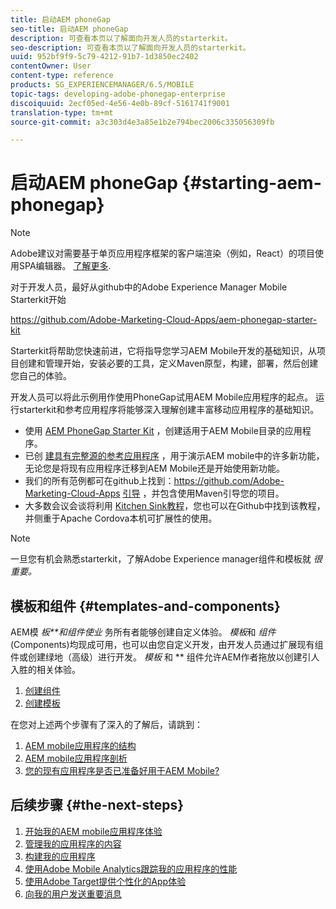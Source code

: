 ```yaml
---
title: 启动AEM phoneGap
seo-title: 启动AEM phoneGap
description: 可查看本页以了解面向开发人员的starterkit。
seo-description: 可查看本页以了解面向开发人员的starterkit。
uuid: 952bf9f9-5c79-4212-91b7-1d3850ec2402
contentOwner: User
content-type: reference
products: SG_EXPERIENCEMANAGER/6.5/MOBILE
topic-tags: developing-adobe-phonegap-enterprise
discoiquuid: 2ecf05ed-4e56-4e0b-89cf-5161741f9001
translation-type: tm+mt
source-git-commit: a3c303d4e3a85e1b2e794bec2006c335056309fb

---
```



# 启动AEM phoneGap {#starting-aem-phonegap}

>[!NOTE]
>
>Adobe建议对需要基于单页应用程序框架的客户端渲染（例如，React）的项目使用SPA编辑器。 [了解更多](/help/sites-developing/spa-overview.md).

对于开发人员，最好从github中的Adobe Experience Manager Mobile Starterkit开始

https://github.com/Adobe-Marketing-Cloud-Apps/aem-phonegap-starter-kit

Starterkit将帮助您快速前进，它将指导您学习AEM Mobile开发的基础知识，从项目创建和管理开始，安装必要的工具，定义Maven原型，构建，部署，然后创建您自己的体验。

开发人员可以将此示例用作使用PhoneGap试用AEM Mobile应用程序的起点。 运行starterkit和参考应用程序将能够深入理解创建丰富移动应用程序的基础知识。

* 使用 [AEM PhoneGap Starter Kit](https://github.com/Adobe-Marketing-Cloud-Apps/aem-phonegap-starter-kit) ，创建适用于AEM Mobile目录的应用程序。
* 已创 [建具有完整源的参考应用程序](https://github.com/Adobe-Marketing-Cloud-Apps/aem-mobile-hybrid-reference) ，用于演示AEM mobile中的许多新功能，无论您是将现有应用程序迁移到AEM Mobile还是开始使用新功能。
* 我们的所有范例都可在github上找到：https://github.com/Adobe-Marketing-Cloud-Apps [引导](https://github.com/Adobe-Marketing-Cloud-Apps) ，并包含使用Maven引导您的项目。
* 大多数会议会谈将利用 [Kitchen Sink教程](https://github.com/blefebvre/aem-phonegap-kitchen-sink)，您也可以在Github中找到该教程，并侧重于Apache Cordova本机可扩展性的使用。

>[!NOTE]
>
>一旦您有机会熟悉starterkit，了解Adobe Experience manager组件和模板就 *很重要。*

## 模板和组件 {#templates-and-components}

AEM模 *板**和组件使业* 务所有者能够创建自定义体验。 *模板*和 *组件* (Components)均现成可用，也可以由您自定义开发，由开发人员通过扩展现有组件或创建绿地（高级）进行开发。 *模板* 和 ** 组件允许AEM作者拖放以创建引人入胜的相关体验。

1. [创建组件](/help/sites-developing/components.md)
1. [创建模板](/help/sites-developing/templates.md)

在您对上述两个步骤有了深入的了解后，请跳到：

1. [AEM mobile应用程序的结构](/help/mobile/phonegap-structure-an-app.md)
1. [AEM mobile应用程序剖析](/help/mobile/phonegap-apps-arch.md)
1. [您的现有应用程序是否已准备好用于AEM Mobile?](/help/mobile/phonegap-adding-content-to-imported-app.md)

## 后续步骤 {#the-next-steps}

1. [开始我的AEM mobile应用程序体验](/help/mobile/starting-aem-phonegap-app.md)
1. [管理我的应用程序的内容](/help/mobile/phonegap-manage-app-content.md)
1. [构建我的应用程序](/help/mobile/building-app-mobile-phonegap.md)
1. [使用Adobe Mobile Analytics跟踪我的应用程序的性能](/help/mobile/phonegap-intro-to-app-analytics.md)
1. [使用Adobe Target提供个性化的App体验](/help/mobile/phonegap-aem-mobile-content-personalization.md)
1. [向我的用户发送重要消息](/help/mobile/phonegap-push-notifications.md)
